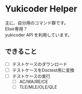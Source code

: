 # Yukicoder Helper

主に、自分用のコマンド群です。  
Elixir専用？  
yukicoder API を利用しています。  

## できること

- [ ] テストケースのダウンロード
- [ ] テストケースをDoctest用に変換
- [ ] テストケースの実行
  - [ ] AC/WA/RE/CE
  - [ ] TLE/MLE/OLE/QLE
